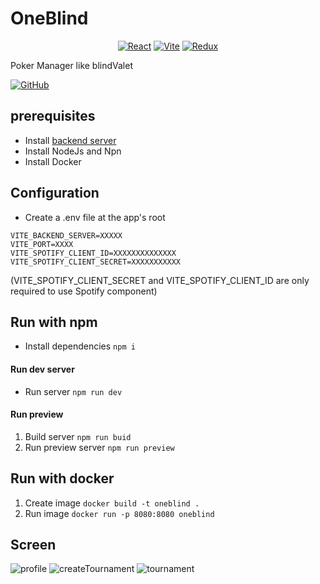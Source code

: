 # OneBlind

<div align="center">
 <a href='https://react.dev/' target="_blank"><img alt='React' src='https://img.shields.io/badge/React-^18.2.0-100000?style=flat&logo=React&logoColor=white&labelColor=4d4c4c&color=0c84bc'/></a>
 <a href='https://vitejs.dev/' target="_blank"><img alt='Vite' src='https://img.shields.io/badge/Vite-^4.4.5-100000?style=flat&logo=Vite&logoColor=white&labelColor=4d4c4c&color=0c84bc'/></a>
 <a href='https://redux.js.org/' target="_blank"><img alt='Redux' src='https://img.shields.io/badge/Redux-^1.9.5-100000?style=flat&logo=Redux&logoColor=white&labelColor=4d4c4c&color=0c84bc'/></a>
</div>


 <p>Poker Manager like blindValet</p>
 <a href='https://github.com/Pyramond/Oneblind-Backend' target="_blank"><img alt='GitHub' src='https://img.shields.io/badge/Backend_Server-100000?style=for-the-badge&logo=GitHub&logoColor=white&labelColor=black&color=black'/></a>

  
## prerequisites

- Install [backend server](https://github.com/Pyramond/Oneblind-Backend)
- Install NodeJs and Npn
- Install Docker


## Configuration

- Create a .env file at the app's root
```
VITE_BACKEND_SERVER=XXXXX
VITE_PORT=XXXX
VITE_SPOTIFY_CLIENT_ID=XXXXXXXXXXXXXX
VITE_SPOTIFY_CLIENT_SECRET=XXXXXXXXXXX
```
(VITE_SPOTIFY_CLIENT_SECRET and VITE_SPOTIFY_CLIENT_ID are only required to use Spotify component)


## Run with npm 

-  Install dependencies ```npm i```

#### Run dev server

- Run server ```npm run dev```

#### Run preview

1. Build server ```npm run buid```
2. Run preview server ```npm run preview```


## Run with docker

1. Create image ```docker build -t oneblind .```
2. Run image ```docker run -p 8080:8080 oneblind```


## Screen
![profile](https://github.com/Pyramond/OneBlind/assets/83555414/cfedbcfe-38c5-4a1f-8b27-f01250fe24d1)
![createTournament](https://github.com/Pyramond/OneBlind/assets/83555414/bd084c5e-29c8-455d-8113-636680239808)
![tournament](https://github.com/Pyramond/OneBlind/assets/83555414/6ba72188-ec85-437f-93b4-1fb6a6f93a86)


